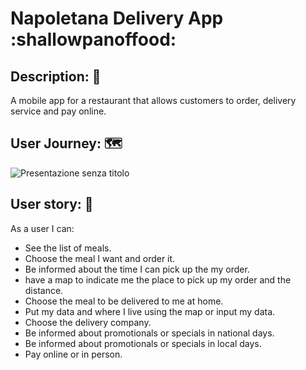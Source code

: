 # Napoletana Delivery App :shallowpanoffood: 

## Description: :bookmark_tabs:

A mobile app for a restaurant that allows customers to order, delivery service and pay online.

## User Journey:  :world_map: 


![Presentazione senza titolo](https://user-images.githubusercontent.com/62670964/150210465-6ffaa82f-2b87-4508-a61f-0ca4ecbb64e9.jpg)

## User story: :book: 

As a user I can:
* See the list of meals.
* Choose the meal I want and order it.
* Be informed about the time I can pick up the my order.
* have a map to indicate me the place to pick up my order and the distance.
* Choose the meal to be delivered to me at home.
* Put my data and where I live using the map or input my data.
* Choose the delivery company.
* Be informed about promotionals or specials in national days.
* Be informed about promotionals or specials in local days.
* Pay online or in person.


